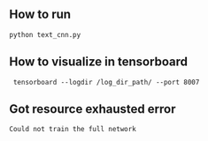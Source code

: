 ## How to run
```python text_cnn.py```

## How to visualize in tensorboard
``` tensorboard --logdir /log_dir_path/ --port 8007``` 


## Got resource exhausted error
```Could not train the full network```